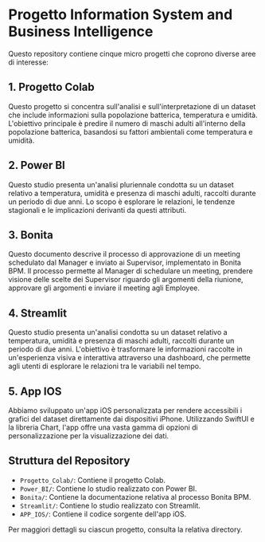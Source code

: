 # Progetto Information System and Business Intelligence

Questo repository contiene cinque micro progetti che coprono diverse aree di interesse:

## 1. Progetto Colab

Questo progetto si concentra sull'analisi e sull'interpretazione di un dataset che include informazioni sulla popolazione batterica, temperatura e umidità. L'obiettivo principale è predire il numero di maschi adulti all'interno della popolazione batterica, basandosi su fattori ambientali come temperatura e umidità.

## 2. Power BI

Questo studio presenta un'analisi pluriennale condotta su un dataset relativo a temperatura, umidità e presenza di maschi adulti, raccolti durante un periodo di due anni. Lo scopo è esplorare le relazioni, le tendenze stagionali e le implicazioni derivanti da questi attributi.

## 3. Bonita

Questo documento descrive il processo di approvazione di un meeting schedulato dal Manager e inviato ai Supervisor, implementato in Bonita BPM. Il processo permette al Manager di schedulare un meeting, prendere visione delle scelte dei Supervisor riguardo gli argomenti della riunione, approvare gli argomenti e inviare il meeting agli Employee.

## 4. Streamlit

Questo studio presenta un'analisi condotta su un dataset relativo a temperatura, umidità e presenza di maschi adulti, raccolti durante un periodo di due anni. L'obiettivo è trasformare le informazioni raccolte in un'esperienza visiva e interattiva attraverso una dashboard, che permette agli utenti di esplorare le relazioni tra le variabili nel tempo.

## 5. App IOS

Abbiamo sviluppato un'app iOS personalizzata per rendere accessibili i grafici del dataset direttamente dai dispositivi iPhone. Utilizzando SwiftUI e la libreria Chart, l'app offre una vasta gamma di opzioni di personalizzazione per la visualizzazione dei dati.

## Struttura del Repository

- `Progetto_Colab/`: Contiene il progetto Colab.
- `Power_BI/`: Contiene lo studio realizzato con Power BI.
- `Bonita/`: Contiene la documentazione relativa al processo Bonita BPM.
- `Streamlit/`: Contiene lo studio realizzato con Streamlit.
- `APP_IOS/`: Contiene il codice sorgente dell'app iOS.

Per maggiori dettagli su ciascun progetto, consulta la relativa directory.
